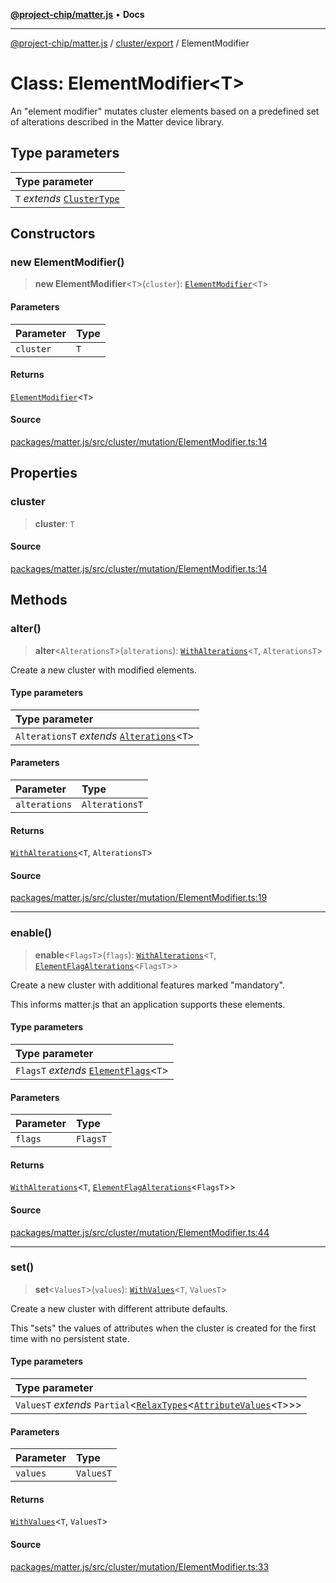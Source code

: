 [**@project-chip/matter.js**](../../../README.md) • **Docs**

***

[@project-chip/matter.js](../../../modules.md) / [cluster/export](../README.md) / ElementModifier

# Class: ElementModifier\<T\>

An "element modifier" mutates cluster elements based on a predefined set of
alterations described in the Matter device library.

## Type parameters

| Type parameter |
| :------ |
| `T` *extends* [`ClusterType`](../interfaces/ClusterType.md) |

## Constructors

### new ElementModifier()

> **new ElementModifier**\<`T`\>(`cluster`): [`ElementModifier`](ElementModifier.md)\<`T`\>

#### Parameters

| Parameter | Type |
| :------ | :------ |
| `cluster` | `T` |

#### Returns

[`ElementModifier`](ElementModifier.md)\<`T`\>

#### Source

[packages/matter.js/src/cluster/mutation/ElementModifier.ts:14](https://github.com/project-chip/matter.js/blob/7a8cbb56b87d4ccf34bec5a9a95ab40a1711324f/packages/matter.js/src/cluster/mutation/ElementModifier.ts#L14)

## Properties

### cluster

> **cluster**: `T`

#### Source

[packages/matter.js/src/cluster/mutation/ElementModifier.ts:14](https://github.com/project-chip/matter.js/blob/7a8cbb56b87d4ccf34bec5a9a95ab40a1711324f/packages/matter.js/src/cluster/mutation/ElementModifier.ts#L14)

## Methods

### alter()

> **alter**\<`AlterationsT`\>(`alterations`): [`WithAlterations`](../namespaces/ElementModifier/README.md#withalterationstalterationst)\<`T`, `AlterationsT`\>

Create a new cluster with modified elements.

#### Type parameters

| Type parameter |
| :------ |
| `AlterationsT` *extends* [`Alterations`](../namespaces/ElementModifier/README.md#alterationsoriginalt)\<`T`\> |

#### Parameters

| Parameter | Type |
| :------ | :------ |
| `alterations` | `AlterationsT` |

#### Returns

[`WithAlterations`](../namespaces/ElementModifier/README.md#withalterationstalterationst)\<`T`, `AlterationsT`\>

#### Source

[packages/matter.js/src/cluster/mutation/ElementModifier.ts:19](https://github.com/project-chip/matter.js/blob/7a8cbb56b87d4ccf34bec5a9a95ab40a1711324f/packages/matter.js/src/cluster/mutation/ElementModifier.ts#L19)

***

### enable()

> **enable**\<`FlagsT`\>(`flags`): [`WithAlterations`](../namespaces/ElementModifier/README.md#withalterationstalterationst)\<`T`, [`ElementFlagAlterations`](../namespaces/ElementModifier/README.md#elementflagalterationst)\<`FlagsT`\>\>

Create a new cluster with additional features marked "mandatory".

This informs matter.js that an application supports these elements.

#### Type parameters

| Type parameter |
| :------ |
| `FlagsT` *extends* [`ElementFlags`](../namespaces/ElementModifier/README.md#elementflagsclustert)\<`T`\> |

#### Parameters

| Parameter | Type |
| :------ | :------ |
| `flags` | `FlagsT` |

#### Returns

[`WithAlterations`](../namespaces/ElementModifier/README.md#withalterationstalterationst)\<`T`, [`ElementFlagAlterations`](../namespaces/ElementModifier/README.md#elementflagalterationst)\<`FlagsT`\>\>

#### Source

[packages/matter.js/src/cluster/mutation/ElementModifier.ts:44](https://github.com/project-chip/matter.js/blob/7a8cbb56b87d4ccf34bec5a9a95ab40a1711324f/packages/matter.js/src/cluster/mutation/ElementModifier.ts#L44)

***

### set()

> **set**\<`ValuesT`\>(`values`): [`WithValues`](../namespaces/ElementModifier/README.md#withvaluestvaluest)\<`T`, `ValuesT`\>

Create a new cluster with different attribute defaults.

This "sets" the values of attributes when the cluster is created
for the first time with no persistent state.

#### Type parameters

| Type parameter |
| :------ |
| `ValuesT` *extends* `Partial`\<[`RelaxTypes`](../namespaces/ClusterType/README.md#relaxtypesv)\<[`AttributeValues`](../namespaces/ClusterType/README.md#attributevaluest)\<`T`\>\>\> |

#### Parameters

| Parameter | Type |
| :------ | :------ |
| `values` | `ValuesT` |

#### Returns

[`WithValues`](../namespaces/ElementModifier/README.md#withvaluestvaluest)\<`T`, `ValuesT`\>

#### Source

[packages/matter.js/src/cluster/mutation/ElementModifier.ts:33](https://github.com/project-chip/matter.js/blob/7a8cbb56b87d4ccf34bec5a9a95ab40a1711324f/packages/matter.js/src/cluster/mutation/ElementModifier.ts#L33)
